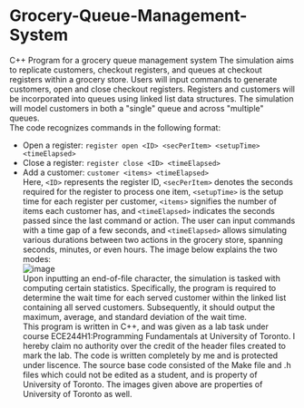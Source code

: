 # Grocery-Queue-Management-System
C++ Program for a grocery queue management system
The simulation aims to replicate customers, checkout registers, and queues at checkout registers within a grocery store. Users will input commands to generate customers, open and close checkout registers. Registers and customers will be incorporated into queues using linked list data structures. The simulation will model customers in both a "single" queue and across "multiple" queues.  
The code recognizes commands in the following format:  
- Open a register: `register open <ID> <secPerItem> <setupTime> <timeElapsed>`  
- Close a register: `register close <ID> <timeElapsed>`  
- Add a customer: `customer <items> <timeElapsed>`  
Here, `<ID>` represents the register ID, `<secPerItem>` denotes the seconds required for the register to process one item, `<setupTime>` is the setup time for each register per customer, `<items>` signifies the number of items each customer has, and `<timeElapsed>` indicates the seconds passed since the last command or action. The user can input commands with a time gap of a few seconds, and `<timeElapsed>` allows simulating various durations between two actions in the grocery store, spanning seconds, minutes, or even hours.
The image below explains the two modes:  
![image](https://github.com/vedanshmehta/Grocery-Queue-Management-System/assets/155503900/efafa791-2e0d-440a-b880-c7bf6029da7b)  
Upon inputting an end-of-file character, the simulation is tasked with computing certain statistics. Specifically, the program is required to determine the wait time for each served customer within the linked list containing all served customers. Subsequently, it should output the maximum, average, and standard deviation of the wait time.  
This program is written in C++, and was given as a lab task under course ECE244H1:Programming Fundamentals at University of Toronto. I hereby claim no authority over the credit of the header files created to mark the lab. The code is written completely by me and is protected under liscence. The source base code consisted of the Make file and .h files which could not be edited as a student, and is property of University of Toronto. The images given above are properties of University of Toronto as well.
